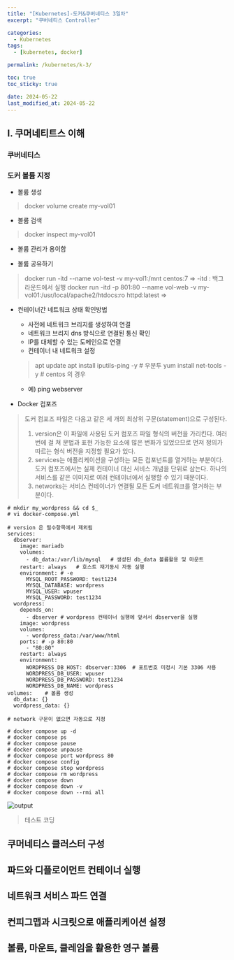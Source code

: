 ```yaml
---
title: "[Kubernetes]-도커&쿠버네티스 3일차"
excerpt: "쿠버네티스 Controller"

categories:
  - Kubernetes
tags:
  - [kubernetes, docker]

permalink: /kubernetes/k-3/

toc: true
toc_sticky: true

date: 2024-05-22
last_modified_at: 2024-05-22
---
```


## I. 쿠머네티트스 이해

### 쿠버네티스

### 도커 볼륨 지정

- 볼륨 생성
 > docker volume create my-vol01


- 볼륨 검색
 > docker inspect my-vol01


* 볼륨 관리가 용이함

- 볼륨 공유하기

> docker run -itd --name vol-test -v my-vol1:/mnt centos:7
>  => -itd : 백그라운드에서 실행
> docker run -itd -p 801:80 --name vol-web -v my-vol01:/usr/local/apache2/htdocs:ro httpd:latest
>  => 

- 컨테이너간 네트워크 상태 확인방법
  - 사전에 네트워크 브리지를 생성하여 연결
  - 네트워크 브리지 dns 방식으로 연결된 통신 확인
  - IP를 대체할 수 있는 도메인으로 연결
  - 컨테이너 내 네트워크 설정
   > apt update
   > apt install iputils-ping -y  # 우분투
   > yum install net-tools -y  # centos 의 경우
  - 예) ping webserver 

- Docker 컴포즈
> 도커 컴포즈 파일은 다음고 같은 세 개의 최상위 구문(statement)으로 구성된다.
> 1) version은 이 파일에 사용된 도커 컴포즈 파일 형식의 버전을 가리킨다. 여러 번에 걸 쳐 문법과 표현 가능한 요소에 많은 변화가 있었으므로 먼저 정의가 따르는 형식 버전을 지정할 필요가 있다.
> 2) services는 애플리케이션을 구성하는 모든 컴포넌트를 열거하는 부분이다. 도커 컴포즈에서는 실제 컨테이너 대신 서비스 개념을 단위로 삼는다. 하나의 서비스를 같은 이미지로 여러 컨테이너에서 실행할 수 있기 때문이다.
> 3) networks는 서비스 컨테이너가 연결될 모든 도커 네트워크를 열거하는 부분이다.

```
# mkdir my_wordpress && cd $_
# vi docker-compose.yml

# version 은 필수항목에서 제외됨
services:
  dbserver:
    image: mariadb
    volumes:
      - db_data:/var/lib/mysql   # 생성된 db_data 볼륨활용 및 마운트
    restart: always   # 호스트 재기동시 자동 실행
    environment: # -e
      MYSQL_ROOT_PASSWORD: test1234
      MYSQL_DATABASE: wordpress
      MYSQL_USER: wpuser
      MYSQL_PASSWORD: test1234
  wordpress:
    depends_on:
      - dbserver # wordpress 컨테이너 실행에 앞서서 dbserver을 실행
    image: wordpress
    volumes:
      - wordpress_data:/var/www/html
    ports: # -p 80:80
      - "80:80"
    restart: always
    environment:
      WORDPRESS_DB_HOST: dbserver:3306  # 포트번호 미정시 기본 3306 사용
      WORDPRESS_DB_USER: wpuser
      WORDPRESS_DB_PASSWORD: test1234
      WORDPRESS_DB_NAME: wordpress
volumes:    # 볼륨 생성
  db_data: {}
  wordpress_data: {}

# network 구문이 없으면 자동으로 지정

# docker compose up -d
# docker compose ps
# docker compose pause
# docker compose unpause
# docker compose port wordpress 80
# docker compose config
# docker compose stop wordpress
# docker compose rm wordpress
# docker compose down
# docker compose down -v
# docker compose down --rmi all

```




![output]()  

> 테스트 코딩
 



## 쿠머네티스 클러스터 구성

## 파드와 디플로이먼트 컨테이너 실행

## 네트워크 서비스 파드 연결

## 컨피그맵과 시크릿으로 애플리케이션 설정

## 볼륨, 마운트, 클레임을 활용한 영구 볼륨




